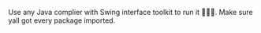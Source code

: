 Use any Java complier with Swing interface toolkit to run it 🙏🙏🙏. Make sure yall got every package imported.
